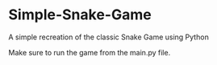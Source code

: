 # Simple-Snake-Game
A simple recreation of the classic Snake Game using Python

Make sure to run the game from the main.py file. 

